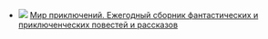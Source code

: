 * ![](/books/adventure/Евгений%20Велтистов/Мир%20приключений.%20Ежегодный%20сборник%20фантастических%20и%20приключенческих%20повестей%20и%20рассказов.jpg) [Мир приключений. Ежегодный сборник фантастических и приключенческих повестей и рассказов](/books/adventure/Евгений%20Велтистов/Мир%20приключений.%20Ежегодный%20сборник%20фантастических%20и%20приключенческих%20повестей%20и%20рассказов)